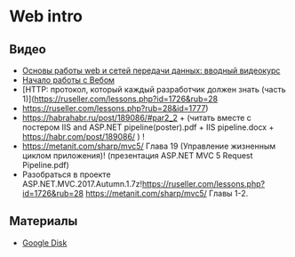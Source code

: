 # Web intro
## Видео
- [Основы работы web и сетей передачи данных: вводный видеокурс](https://proglib.io/p/networks-youtube-course/)
- [Начало работы с Вебом](https://developer.mozilla.org/ru/docs/Learn/Getting_started_with_the_web)
- [HTTP: протокол, который каждый разработчик должен знать (часть 1)](https://ruseller.com/lessons.php?id=1726&rub=28
- https://ruseller.com/lessons.php?rub=28&id=1777)
- https://habrahabr.ru/post/189086/#par2_2 + (читать вместе с постером IIS and ASP.NET pipeline(poster).pdf + IIS pipeline.docx + https://habr.com/post/189086/ ) !
- https://metanit.com/sharp/mvc5/ Глава 19 (Управление жизненным циклом приложения)! (презентация ASP.NET MVC 5 Request Pipeline.pdf)
- Разобраться в проекте ASP.NET.MVC.2017.Autumn.1.7z!https://ruseller.com/lessons.php?id=1726&rub=28 https://metanit.com/sharp/mvc5/ Главы 1-2.

## Материалы
- [Google Disk](https://drive.google.com/drive/u/0/folders/1CFaf05YsFiCa0dANGqS5UnUaDgBAQIuI)
